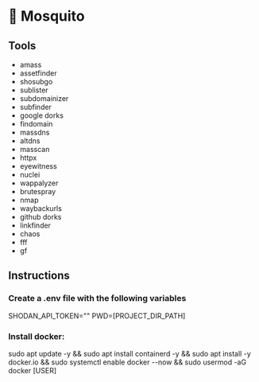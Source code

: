# :ant: Mosquito

## Tools

- amass
- assetfinder
- shosubgo
- sublister
- subdomainizer
- subfinder
- google dorks
- findomain
- massdns
- altdns
- masscan
- httpx
- eyewitness
- nuclei
- wappalyzer
- brutespray
- nmap
- waybackurls
- github dorks
- linkfinder
- chaos
- fff
- gf

## Instructions

### Create a .env file with the following variables
SHODAN_API_TOKEN=""
PWD=[PROJECT_DIR_PATH]

### Install docker:
sudo apt update -y && sudo apt install containerd -y && sudo apt install -y docker.io && sudo systemctl enable docker --now  && sudo usermod -aG docker [USER]
